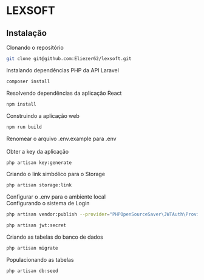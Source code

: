 # LEXSOFT

## Instalação
Clonando o repositório
````bash
git clone git@github.com:Eliezer62/lexsoft.git
````
Instalando dependências PHP da API Laravel
```bash
composer install
```
Resolvendo dependências da aplicação React
```bash
npm install
```
Construindo a aplicação web
```bash
npm run build
```
Renomear o arquivo .env.example para .env<br><br>
Obter a key da aplicação
```bash
php artisan key:generate
```
Criando o link simbólico para o Storage
```bash
php artisan storage:link
```
Configurar o .env para o ambiente local<br>
Configurando o sistema de Login
```bash
php artisan vendor:publish --provider="PHPOpenSourceSaver\JWTAuth\Providers\LaravelServiceProvider"
```
```bash
php artisan jwt:secret
```
Criando as tabelas do banco de dados
```bash
php artisan migrate
```
Populacionando as tabelas
```bash
php artisan db:seed
```

